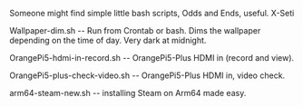 Someone might find simple little bash scripts, Odds and Ends, useful.
X-Seti 

Wallpaper-dim.sh -- Run from Crontab or bash. Dims the wallpaper depending on the time of day. Very dark at midnight.

OrangePi5-hdmi-in-record.sh -- OrangePi5-Plus HDMI in (record and view).

OrangePi5-plus-check-video.sh -- OrangePi5-Plus HDMI in, video check.

arm64-steam-new.sh -- installing Steam on Arm64 made easy.
